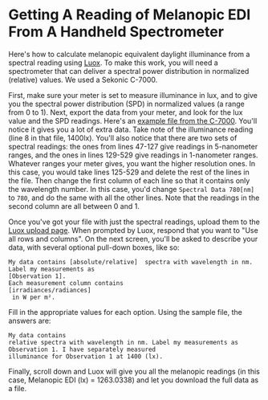 # Getting A Reading of Melanopic EDI From A Handheld Spectrometer

Here's how to calculate melanopic equivalent daylight illuminance from a spectral reading using [Luox](https://luox.app/). To make this work, you will need a spectrometer that can deliver a spectral power distribution in normalized (relative) values. We used a Sekonic C-7000. 

First, make sure your meter is set to measure illuminance in lux, and to give you the spectral power distribution (SPD) in normalized values (a range from 0 to 1). Next, export the data from your meter, and look for the lux value and the SPD readings. Here's an [example file from the C-7000](SPD_001_02°_5791K.csv). You'll notice it gives you a lot of extra data. Take note of the illuminance reading (line 8 in that file, 1400lx). You'll also notice that there are two sets of spectral readings: the ones from lines 47-127 give readings in 5-nanometer ranges, and the ones in lines 129-529 give readings in 1-nanometer ranges. Whatever ranges your meter gives, you want the higher resolution ones. In this case, you would take lines 125-529 and delete the rest of the lines in the file. Then change the first column of each line so that it contains only the wavelength number. In this case, you'd change ``Spectral Data 780[nm]`` to ``780``, and do the same with all the other lines. Note that the readings in the second column are all between 0 and 1. 

Once you've got your file with just the spectral readings, upload them to the [Luox upload page](https://luox.app/upload). When prompted by Luox, respond that you want to "Use all rows and columns". On the next screen, you'll be asked to describe your data, with several optional pull-down boxes, like so:
````
My data contains [absolute/relative]  spectra with wavelength in nm. Label my measurements as 
[Observation 1].
Each measurement column contains 
[irradiances/radiances]
 in W per m².
 ````

Fill in the appropriate values for each option. Using the sample file, the answers are:
````
My data contains 
relative spectra with wavelength in nm. Label my measurements as Observation 1. I have separately measured 
illuminance for Observation 1 at 1400 (lx).
 ````

Finally, scroll down and Luox will give you all the melanopic readings (in this case, Melanopic EDI (lx) = 1263.0338) and let you download the full data as a file.
